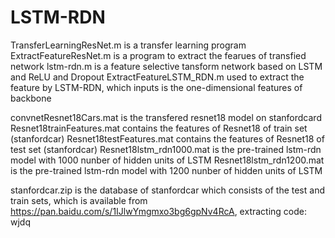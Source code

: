 # LSTM-RDN
TransferLearningResNet.m  is a transfer learning program
ExtractFeatureResNet.m  is a program to extract the fearues of transfied network
lstm-rdn.m  is a feature selective tansform network based on LSTM and ReLU and Dropout
ExtractFeatureLSTM_RDN.m used to extract the feature by LSTM-RDN, which inputs is the one-dimensional features of backbone

convnetResnet18Cars.mat is the transfered resnet18 model on stanfordcard
Resnet18trainFeatures.mat  contains  the features of Resnet18 of train set (stanfordcar)
Resnet18testFeatures.mat  contains  the features of Resnet18 of test set (stanfordcar)
Resnet18lstm_rdn1000.mat is the pre-trained lstm-rdn model with 1000 nunber of hidden units of LSTM
Resnet18lstm_rdn1200.mat is the pre-trained lstm-rdn model with 1200 nunber of hidden units of LSTM

stanfordcar.zip is the database of stanfordcar which consists of the test and train sets, which is
available from 
https://pan.baidu.com/s/1IJlwYmgmxo3bg6gpNv4RcA, extracting code: wjdq 
